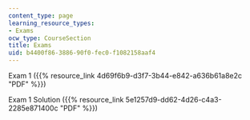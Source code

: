 ```yaml
---
content_type: page
learning_resource_types:
- Exams
ocw_type: CourseSection
title: Exams
uid: b4400f86-3886-90f0-fec0-f1082158aaf4
---
```


Exam 1 ({{% resource_link 4d69f6b9-d3f7-3b44-e842-a636b61a8e2c "PDF" %}})

Exam 1 Solution ({{% resource_link 5e1257d9-dd62-4d26-c4a3-2285e871400c "PDF" %}})